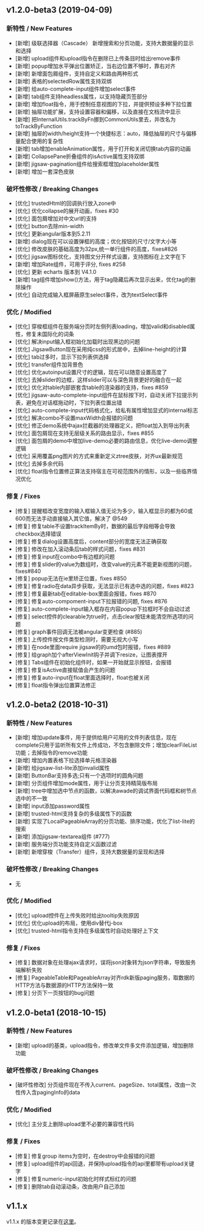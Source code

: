 ## v1.2.0-beta3 (2019-04-09)

### 新特性 / New Features
- [新增] 级联选择器（Cascade） 新增搜索和分页功能，支持大数据量的显示和选择
- [新增] upload组件和upload指令在删除已上传条目时给出remove事件
- [新增] popup增加水平弹出位置矫正，当右边位置不够时，靠右对齐
- [新增] 新增面包屑组件，支持自定义和路由两种形式
- [新增] 表格的selectedRow属性支持双绑
- [新增] 给auto-complete-input组件增加select事件
- [新增] tab组件支持headless属性，以支持隐藏页签部分
- [新增] 增加float指令，用于控制任意视图的下拉，并提供预设多种下拉位置
- [新增] 抽屉功能扩展，支持设置容器和偏移，以及直接在文档流中显示
- [新增] 把InternalUtils.trackByFn挪到CommonUtils里去，并改名为toTrackByFunction
- [新增] 抽屉的width/height支持一个快捷标志：auto，降低抽屉的尺寸与偏移量配合使用的复杂性
- [新增] tab增加enableAnimation属性，用于打开和关闭切换tab内容的动画
- [新增] CollapsePane折叠组件的isActive属性支持双绑
- [新增] jigsaw-pagination组件给搜索框增加placeholder属性
- [新增] 增加一套深色皮肤

### 破坏性修改 / Breaking Changes
- [优化] trustedHtml的回调执行放入zone中
- [优化] 优化collapse的展开动画，fixes #30
- [优化] 面包屑增加对中文url的支持
- [优化] button去除min-width
- [优化] 更新angular版本到5.2.11
- [新增] dialog现在可以设置弹框的高度；优化按钮的尺寸/文字大小等
- [优化] 修改皮肤的基础高度为32px,统一单行组件的高度，fixes#826
- [优化] jigsaw图标优化，支持图文分开样式设置，支持图标在上文字在下
- [新增] 增加Rate组件，可用于评分, fixes #258
- [优化] 更新 echarts 版本到 V4.1.0
- [新增] tag组件增加show()方法，用于tag隐藏后再次显示出来，优化tag的删除操作
- [优化] 自动完成输入框屏蔽原生select事件，改为textSelect事件

###  优化 / Modified
- [优化] 穿梭框组件在服务端分页时左侧列表loading，增加valid和disabled属性，修复未国际化的词条
- [优化] 解决input输入框初始化加载时出现黑边的问题
- [优化] JigsawButton现在采用纯css的形式居中，去掉line-height的计算
- [优化] tab过多时，显示下拉列表供选择
- [优化] transfer组件加背景色
- [优化] 优化autoinput设置尺寸的逻辑，现在可以随意设置高度了
- [优化] 去掉slider的边框，这样slider可以与深色背景更好的融合在一起
- [优化] 优化对table内部嵌套含table的渲染器的支持，fixes #859
- [优化] jigsaw-auto-complete-input组件在鼠标按下时，自动关闭下拉提示列表，避免在对话框拖动时，下拉列表位置出错
- [优化] auto-complete-input代码格式化，给私有属性增加显式的internal标志
- [优化] 解决combo不设置maxWidth会报错的问题
- [优化] 修正demo系统中ajax拦截器的处理器定义，把float加入到导出列表
- [优化] 面包屑现在支持无层级关系的路由显示，fixes #855
- [优化] 面包屑的demo中增加live-demo必要的路由信息，优化live-demo调整逻辑
- [优化] 采用覆盖png图片的方式来重新定义ztree皮肤，对齐ux最新规范
- [优化] 去掉多余代码
- [优化] float指令位置修正算法支持宿主在可视范围外的情形，以及一些临界情况优化

### 修复 / Fixes
- [修复] 提醒框改变宽度的输入框输入值无论为多少，输入框显示的都为60或600而无法手动直接输入其它值，解决了 @549
- [修复] 修复table不设置trackItemBy时，数据的最后字段相等会导致checkbox选择错误
- [修复] 修复dialog设置高度后，content部分的宽度无法正确获取
- [修复] 修改在加入滚动条后tab的样式问题，fixes #831
- [修复] 修复input在combo中有边框的问题
- [修复] 修复slider的value为数组时，改变value的元素不能更新视图的问题，fixes#840
- [修复] popup无法在ie里矫正位置，fixes #850
- [修复] 修复radio在data异步获取，无法显示已有选中选的问题，fixes #823
- [修复] 修复最新tab在editable-box里面会报错，fixes #870
- [修复] 修复auto-compoment-input下拉报错的问题, fixes #876
- [修复] auto-complete-input输入框存在内容popup下拉框时不会自动过滤
- [修复] select控件的clearable为true时，点击clear按钮未能清空所选项的问题
- [修复] graph事件回调无法被angular变更检查 (#885)
- [修复] 上传控件按文件类型检测时，需要无视大小写
- [修复] 在node里面require jigsaw的的umd包时报错，fixes #889
- [修复] 给graph加个afterViewInit钩子并调下resize，让图表撑开
- [修复] Tabs组件在初始化组件时，如果一开始就显示按钮，会报错
- [修复] 修复isActive直接赋值会产生的问题
- [修复] 修复auto-input在float里面选择时，float也被关闭
- [修复] float指令弹出位置算法修正

## v1.2.0-beta2 (2018-10-31)

### 新特性 / New Features
- [新增] 增加update事件，用于提供给用户可用的文件列表信息，现在complete只用于监听所有文件上传成功，不包含删除文件；增加clearFileList功能；去掉指令的remove功能
- [新增] 增加内置表格下拉选择单元格渲染器
- [新增] 给jigsaw-list-lite添加invalid属性
- [新增] ButtonBar支持多选;只有一个选项时的圆角问题
- [新增] 分页组件增加mode属性，用于让分页支持精简版布局
- [新增] tree中增加选中节点的函数，以解决awade的调试界面代码框和树节点选中的不一致
- [新增] input添加password属性
- [新增] trusted-html支持复杂的多级属性下的函数
- [新增] 实现了LocalPageableArray的分页功能、排序功能，优化了list-lite的搜索
- [新增] 添加jigsaw-textarea组件 (#777)
- [新增] 服务端分页功能支持自定义函数过滤
- [新增] 新增穿梭（Transfer）组件，支持大数据量的呈现和选择

### 破坏性修改 / Breaking Changes
- 无

###  优化 / Modified
- [优化] upload控件在上传失败时给出tooltip失败原因
- [优化] 优化upload的布局，使用div替代j-box
- [优化] trusted-html指令支持在多级属性时自动处理好上下文

### 修复 / Fixes
- [修复] 数据对象在处理ajax请求时，误将json对象转为json字符串，导致服务端解析失败
- [修复] PageableTable和PageableArray对齐rdk新版paging服务，取数据的HTTP方法与数据源的HTTP方法保持一致
- [修复] 分页下一页按钮的bug问题

## v1.2.0-beta1 (2018-10-15)

### 新特性 / New Features
- [新增] upload的基类，upload指令，修改单文件多文件添加逻辑，增加删除功能

### 破坏性修改 / Breaking Changes
- [破坏性修改] 分页组件现在不传入current、pageSize、total属性，改由一次性传入含pagingInfo的data

###  优化 / Modified
- [优化] 主分支上删除upload里不必要的兼容性代码

### 修复 / Fixes
- [修复] 修复group items为空时，在destroy中会报错的问题
- [修复] upload组件的api回退，并保持upload指令的api里都带有upload关键字
- [修复] 修复numeric-input初始化时样式标红的问题
- [修复] 删除tab自动滚动条，改由用户自己添加


## v1.1.x

v1.1.x 的版本变更记录在[这里](https://github.com/rdkmaster/jigsaw/blob/v1.1/CHANGELOG.md)。